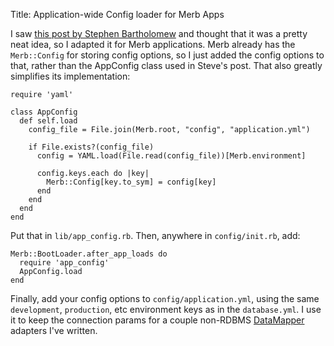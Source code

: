 Title: Application-wide Config loader for Merb Apps

I saw [this post by Stephen Bartholomew](http://www.stephenbartholomew.co.uk/2008/8/22/simple-application-wide-configuration-in-rails) and thought that it was a pretty neat idea, so I adapted it for Merb applications. Merb already has the `Merb::Config` for storing config options, so I just added the config options to that, rather than the AppConfig class used in Steve's post. That also greatly simplifies its implementation:

    require 'yaml'
    
    class AppConfig  
      def self.load
        config_file = File.join(Merb.root, "config", "application.yml")
    
        if File.exists?(config_file)
          config = YAML.load(File.read(config_file))[Merb.environment]
    
          config.keys.each do |key|
            Merb::Config[key.to_sym] = config[key]
          end
        end
      end
    end

Put that in `lib/app_config.rb`. Then, anywhere in `config/init.rb`, add:

    Merb::BootLoader.after_app_loads do
      require 'app_config'
      AppConfig.load
    end

Finally, add your config options to `config/application.yml`, using the same `development`, `production`, etc environment keys as in the `database.yml`. I use it to keep the connection params for a couple non-RDBMS [DataMapper](http://datamapper.org) adapters I've written.


